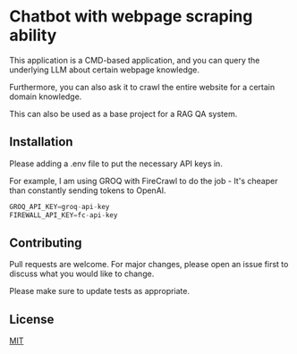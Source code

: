 # Chatbot with webpage scraping ability

This application is a CMD-based application, and you can query the underlying LLM about certain webpage knowledge. 

Furthermore, you can also ask it to crawl the entire website for a certain domain knowledge. 

This can also be used as a base project for a RAG QA system. 

## Installation

Please adding a .env file to put the necessary API keys in. 

For example, I am using GROQ with FireCrawl to do the job - It's cheaper than constantly sending tokens to OpenAI. 

```python
GROQ_API_KEY=groq-api-key
FIREWALL_API_KEY=fc-api-key
```

## Contributing

Pull requests are welcome. For major changes, please open an issue first
to discuss what you would like to change.

Please make sure to update tests as appropriate.

## License

[MIT](https://choosealicense.com/licenses/mit/)
